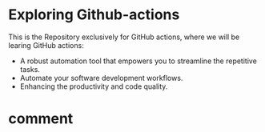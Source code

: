 # Exploring Github-actions
This is the Repository exclusively for GitHub actions, where we will be learing GitHub actions:
- A robust automation tool that empowers you to streamline the repetitive tasks.
- Automate your software development workflows.
- Enhancing the productivity and code quality.


# comment